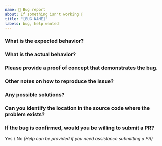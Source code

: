 ```yaml
---
name: 🐜 Bug report
about: If something isn't working 🔧
title: "[BUG NAME]"
labels: bug, help wanted
---
```


### What is the expected behavior?

### What is the actual behavior?

### Please provide a proof of concept that demonstrates the bug.

### Other notes on how to reproduce the issue?

### Any possible solutions?

### Can you identify the location in the source code where the problem exists?

### If the bug is confirmed, would you be willing to submit a PR?

Yes / No _(Help can be provided if you need assistance submitting a PR)_
